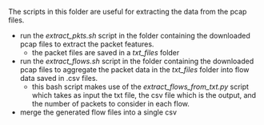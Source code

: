 The scripts in this folder are useful for extracting the data from the pcap files.
- run the _extract_pkts.sh_ script in the folder containing the downloaded pcap files to extract the packet features.
    - the packet files are saved in a _txt_files_ folder
- run the _extract_flows.sh_ script in the folder containing the downloaded pcap files to aggregate the packet data in the _txt_files_ folder into flow data saved in .csv files.
    - this bash script makes use of the _extract_flows_from_txt.py_ script which takes as input the txt file, the csv file which is the output, and the number of packets to consider in each flow.
- merge the generated flow files into a single csv